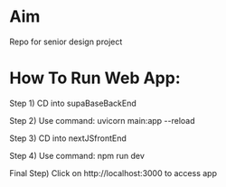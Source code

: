# Aim

Repo for senior design project

# How To Run Web App:

Step 1) CD into supaBaseBackEnd

Step 2) Use command: uvicorn main:app --reload

Step 3) CD into nextJSfrontEnd

Step 4) Use command: npm run dev

Final Step) Click on http://localhost:3000 to access app
